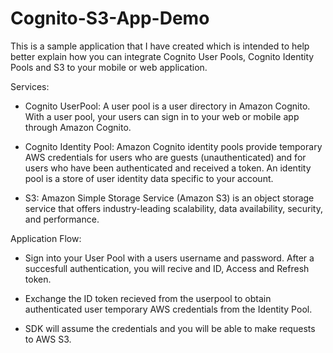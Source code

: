 # Cognito-S3-App-Demo

This is a sample application that I have created which is intended to help better explain how you can integrate Cognito User Pools, Cognito Identity Pools and S3 to your mobile or web application.

Services:
  
  - Cognito UserPool:
  A user pool is a user directory in Amazon Cognito. With a user pool, your users can sign in to your web or mobile app through Amazon Cognito.

  - Cognito Identity Pool:
  Amazon Cognito identity pools provide temporary AWS credentials for users who are guests (unauthenticated) and for users who have been authenticated and received a token. An identity pool is a store of user identity data specific to your account.
  
  - S3:
  Amazon Simple Storage Service (Amazon S3) is an object storage service that offers industry-leading scalability, data availability, security, and performance.
  
Application Flow:
  
  - Sign into your User Pool with a users username and password. After a succesfull authentication, you will recive and ID, Access and Refresh token.
  
  - Exchange the ID token recieved from the userpool to obtain authenticated user temporary AWS credentials from the Identity Pool.
  
  - SDK will assume the credentials and you will be able to make requests to AWS S3.
